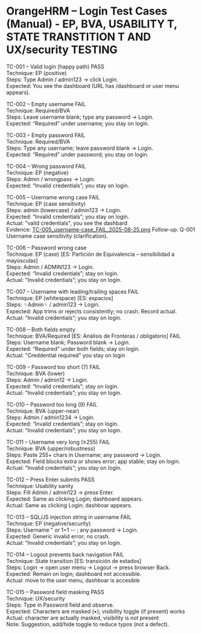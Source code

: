 # OrangeHRM – Login Test Cases (Manual) - EP, BVA, USABILITY T, STATE TRANSTITION T AND UX/security	TESTING 

TC-001 – Valid login (happy path)		PASS		
Technique: EP (positive)				
Steps: Type Admin / admin123 → click Login.				
Expected: You see the dashboard (URL has /dashboard or user menu appears).				
				
TC-002 – Empty username		FAIL 		
Technique: Required/BVA				
Steps: Leave username blank; type any password → Login.				
Expected: “Required” under username; you stay on login.				
				
TC-003 – Empty password		FAIL		
Technique: Required/BVA				
Steps: Type any username; leave password blank → Login.				
Expected: “Required” under password; you stay on login.				
				
TC-004 – Wrong password		FAIL 		
Technique: EP (negative)				
Steps: Admin / wrongpass → Login.				
Expected: “Invalid credentials”; you stay on login.				
				
TC-005 – Username wrong case		FAIL	 	
Technique: EP (case sensitivity)				
Steps: admin (lowercase) / admin123 → Login.				
Expected: “Invalid credentials”; you stay on login.				
Actual: "valid credentials", you see the dashbard				
Evidence: [TC-005_username-case_FAIL_2025-08-25.png](./evidence/TC-005_username-case_FAIL_2025-08-25.png)
Follow-up: Q-001 Username case sensitivity (clarification).
				
TC-006 – Password wrong case				
Technique: EP (case) [ES: Partición de Equivalencia – sensibilidad a mayúsculas]				
Steps: Admin / ADMIN123 → Login.				
Expected: “Invalid credentials”; stay on login.				
Actual: “Invalid credentials”; you stay on login.				
				
				
				
TC-007 – Username with leading/trailing spaces			FAIL	
Technique: EP (whitespace) [ES: espacios]				
Steps: ␠Admin␠ / admin123 → Login.				
Expected: App trims or rejects consistently; no crash. Record actual.				
Actual: “Invalid credentials”; you stay on login.				
				
				
TC-008 – Both fields empty				
Technique: BVA/Required [ES: Análisis de Fronteras / obligatorio]				FAIL
Steps: Username blank; Password blank → Login.				
Expected: “Required” under both fields; stay on login.				
Actual: "Creddential required" you stay on login				
				
				
TC-009 – Password too short (7)		FAIL		
Technique: BVA (lower)				
Steps: Admin / admin12 → Login.				
Expected: “Invalid credentials”; stay on login.				
Actual: “Invalid credentials”; you stay on login.				
				
				
TC-010 – Password too long (9)		FAIL		
Technique: BVA (upper-near)				  
Steps: Admin / admin1234 → Login.				
Expected: “Invalid credentials”; stay on login.				
Actual: “Invalid credentials”; you stay on login.				
				
				
TC-011 – Username very long (≥255)			FAIL	
Technique: BVA (upper/robustness)				
Steps: Paste 255+ chars in Username; any password → Login.				
Expected: Field blocks extra or shows error; app stable; stay on login.				
Actual: “Invalid credentials”; you stay on login.				
				
				
TC-012 – Press Enter submits		PASS		
Technique: Usability sanity				
Steps: Fill Admin / admin123 → press Enter.				
Expected: Same as clicking Login; dashboard appears.				
Actual: Same as clicking Login; dashboar appears.				
				
				
TC-013 – SQL/JS injection string in username			FAIL	
Technique: EP (negative/security)				
Steps: Username " or 1=1 -- ; any password → Login.				
Expected: Generic invalid error; no crash.				
Actual: “Invalid credentials”; you stay on login.				
				
				
TC-014 – Logout prevents back navigation			FAIL	
Technique: State transition [ES: transición de estados]				
Steps: Login → open user menu → Logout → press browser Back.				
Expected: Remain on login; dashboard not accessible.				
Actual: move to the user menu, dashboar is accesible 				
				
				
TC-015 – Password field masking		PASS		
Technique: UX/security				
Steps: Type in Password field and observe.				
Expected: Characters are masked (•); visibility toggle (if present) works				
Actual: character are actually masked, visibility is not present 				
Note: Suggestion, add/hide toggle to reduce typos (not a defect).				
